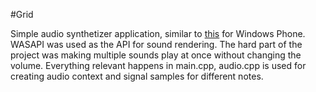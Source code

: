 #Grid

Simple audio synthetizer application, similar to [this](http://tonematrix.audiotool.com/) for Windows Phone. WASAPI was used as the API for sound rendering.
The hard part of the project was making multiple sounds play at once without changing the volume. Everything relevant happens in main.cpp, audio.cpp is used for creating audio context and signal samples for different notes.

